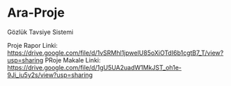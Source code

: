 # Ara-Proje
Gözlük Tavsiye Sistemi

Proje Rapor Linki: https://drive.google.com/file/d/1vSRMhl1jpwelU85oXiOTdI6b1cgtB7_T/view?usp=sharing 
PRoje Makale Linki: https://drive.google.com/file/d/1gU5UA2uadW1MkJST_oh1e-9Ji_iu5y2s/view?usp=sharing
